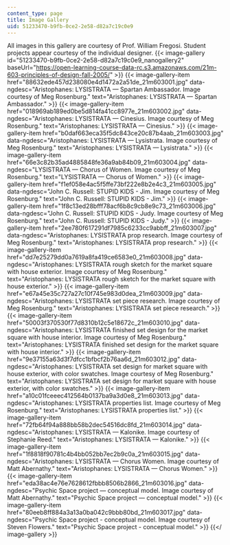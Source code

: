 ```yaml
---
content_type: page
title: Image Gallery
uid: 51233470-b9fb-0ce2-2e58-d82a7c19c0e9
---
```


All images in this gallery are courtesy of Prof. William Fregosi. Student projects appear courtesy of the individual designer.
{{< image-gallery id="51233470-b9fb-0ce2-2e58-d82a7c19c0e9_nanogallery2" baseUrl="https://open-learning-course-data-rc.s3.amazonaws.com/21m-603-principles-of-design-fall-2005/" >}}
{{< image-gallery-item href="88632ede457d238080e4d1472a2a51de_21m603001.jpg" data-ngdesc="Aristophanes: LYSISTRATA — Spartan Ambassador. Image courtesy of Meg Rosenburg." text="Aristophanes: LYSISTRATA — Spartan Ambassador." >}}
{{< image-gallery-item href="018969ab189ed0be5d814fa41cc8977e_21m603002.jpg" data-ngdesc="Aristophanes: LYSISTRATA — Cinesius. Image courtesy of Meg Rosenburg." text="Aristophanes: LYSISTRATA — Cinesius." >}}
{{< image-gallery-item href="b0daf663eca35f5dc843ce20c87b4aab_21m603003.jpg" data-ngdesc="Aristophanes: LYSISTRATA — Lysistrata. Image courtesy of Meg Rosenburg." text="Aristophanes: LYSISTRATA — Lysistrata." >}}
{{< image-gallery-item href="66e3c82b35ad4885848fe36a9ab84b09_21m603004.jpg" data-ngdesc="LYSISTRATA — Chorus of Women. Image courtesy of Meg Rosenburg." text="LYSISTRATA — Chorus of Women." >}}
{{< image-gallery-item href="f1ef058e4ac5f5ffe73bf222e8b2e4c3_21m603005.jpg" data-ngdesc="John C. Russell: STUPID KIDS - Jim. Image courtesy of Meg Rosenburg." text="John C. Russell: STUPID KIDS - Jim." >}}
{{< image-gallery-item href="1f8c13ed28bfff78acf6b8c9cb8e9c73_21m603006.jpg" data-ngdesc="John C. Russell: STUPID KIDS - Judy. Image courtesy of Meg Rosenburg." text="John C. Russell: STUPID KIDS - Judy." >}}
{{< image-gallery-item href="2ee780f617291df7985c6233cc9abbff_21m603007.jpg" data-ngdesc="Aristophanes: LYSISTRATA prop research. Image courtesy of Meg Rosenburg." text="Aristophanes: LYSISTRATA prop research." >}}
{{< image-gallery-item href="dd7e25279dd0a7619a8fa419ce6583e0_21m603008.jpg" data-ngdesc="Aristophanes: LYSISTRATA rough sketch for the market square with house exterior. Image courtesy of Meg Rosenburg." text="Aristophanes: LYSISTRATA rough sketch for the market square with house exterior." >}}
{{< image-gallery-item href="e67a45e35c727a27c10f745e983d0dea_21m603009.jpg" data-ngdesc="Aristophanes: LYSISTRATA set piece research. Image courtesy of Meg Rosenburg." text="Aristophanes: LYSISTRATA set piece research." >}}
{{< image-gallery-item href="50003f370530f77d8310b12c5e18672c_21m603010.jpg" data-ngdesc="Aristophanes: LYSISTRATA finished set design for the market square with house interior. Image courtesy of Meg Rosenburg." text="Aristophanes: LYSISTRATA finished set design for the market square with house interior." >}}
{{< image-gallery-item href="9e37155a63d3f7dfcc1bfbcf2b76aa6d_21m603012.jpg" data-ngdesc="Aristophanes: LYSISTRATA set design for market square with house exterior, with color swatches. Image courtesy of Meg Rosenburg." text="Aristophanes: LYSISTRATA set design for market square with house exterior, with color swatches." >}}
{{< image-gallery-item href="a10c01fceeec412564b0137ba9a3d0e8_21m603013.jpg" data-ngdesc="Aristophanes: LYSISTRATA properties list. Image courtesy of Meg Rosenburg." text="Aristophanes: LYSISTRATA properties list." >}}
{{< image-gallery-item href="72fb64f94a888bb58b2dec54516dc8fd_21m603014.jpg" data-ngdesc="Aristophanes: LYSISTRATA — Kalonike. Image courtesy of Stephanie Reed." text="Aristophanes: LYSISTRATA — Kalonike." >}}
{{< image-gallery-item href="1f8818f90781c4b4bb052bb7ec2b9c0a_21m603015.jpg" data-ngdesc="Aristophanes: LYSISTRATA — Chorus Women. Image courtesy of Matt Abernathy." text="Aristophanes: LYSISTRATA — Chorus Women." >}}
{{< image-gallery-item href="eda38ac4e76e7628612fbbb8506b2866_21m603016.jpg" data-ngdesc="Psychic Space project — conceptual model. Image courtesy of Matt Abernathy." text="Psychic Space project — conceptual model." >}}
{{< image-gallery-item href="80eeb8ff884a3a13a0ba042c9bbb80bd_21m603017.jpg" data-ngdesc="Psychic Space project - conceptual model. Image courtesy of Steven Flowers." text="Psychic Space project - conceptual model." >}}
{{</ image-gallery >}}
